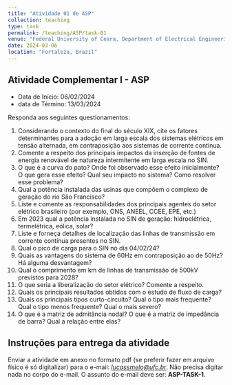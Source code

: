 ```yaml
---
title: "Atividade 01 de ASP"
collection: teaching
type: task
permalink: /teaching/ASP/task-01
venue: "Federal University of Ceara, Department of Electrical Engineering"
date: 2024-03-06
location: "Fortaleza, Brazil"
---
```


## Atividade Complementar I - ASP

- Data de Início: 06/02/2024
- data de Término: 13/03/2024

Responda aos seguintes questionamentos:

1. Considerando o contexto do final do século XIX, cite os fatores determinantes para a adoção em larga escala dos sistemas elétricos em tensão alternada, em contraposição aos sistemas de corrente contínua.
2. Comente a respeito dos principais impactos da inserção de fontes de energia renovável de natureza intermitente em larga escala no SIN.
3. O que é a curva do pato? Onde foi observado esse efeito inicialmente? O que gera esse efeito? Qual seu impacto no sistema? Como resolver esse problema?
4. Qual a potência instalada das usinas que compõem o complexo de geração do rio São Francisco? 
5. Liste e comente as responsabilidades dos principais agentes do setor elétrico brasileiro (por exemplo, ONS, ANEEL, CCEE, EPE, etc.)
6. Em 2023 qual a potência instalada no SIN de geração: hidroelétrica, termelétrica, eólica, solar?
7. Liste e forneça detalhes de localização das linhas de transmissão em corrente contínua presentes no SIN.
8. Qual o pico de carga para o SIN no dia 04/02/24?
9. Quais as vantagens do sistema de 60Hz em contraposição ao de 50Hz? Há alguma desvantagem?
10. Qual o comprimento em km de linhas de transmissão de 500kV previstos para 2028?
11. O que seria a liberalização do setor elétrico? Comente a respeito.
12. Quais os principais resultados obtidos com o estudo de fluxo de carga?
13. Quais os principais tipos curto-circuito? Qual o tipo mais frequente? Qual o tipo menos frequente? Qual o mais severo?
14. O que é a matriz de admitância nodal? O que é a matriz de impedância de barra? Qual a relação entre elas?

## Instruções para entrega da atividade

Enviar a atividade em anexo no formato pdf (se preferir fazer em arquivo físico é só digitalizar) para o e-mail: *lucassmelo@ufc.br*. Não precisa digitar nada no corpo do e-mail. O assunto do e-mail deve ser: **ASP-TASK-1**.
